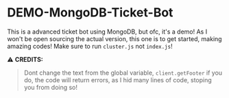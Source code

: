 # DEMO-MongoDB-Ticket-Bot
This is a advanced ticket bot using MongoDB, but ofc, it's a demo! As I won't be open sourcing the actual version, this one is to get started, making amazing codes!
Make sure to run `cluster.js` not `index.js`!

⚠️ **CREDITS:**
> Dont change the text from the global variable, `client.getFooter` if you do, the code will return errors, as I hid many lines of code, stoping you from doing so!

